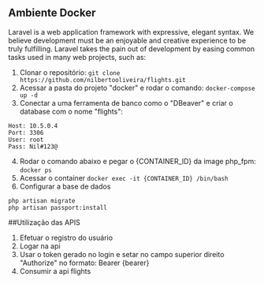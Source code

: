 ## Ambiente Docker

Laravel is a web application framework with expressive, elegant syntax. We believe development must be an enjoyable and creative experience to be truly fulfilling. Laravel takes the pain out of development by easing common tasks used in many web projects, such as:

1. Clonar o repositório:
 `git clone https://github.com/nilbertooliveira/flights.git`
2. Acessar a pasta do projeto "docker" e rodar o comando:
	`docker-compose up -d`
3. Conectar a uma ferramenta de banco como o "DBeaver" e criar o database com o nome "flights":
```
Host: 10.5.0.4
Port: 3306
User: root
Pass: Nil#123@
```
4. Rodar o comando abaixo e pegar o {CONTAINER_ID} da image php_fpm:
`docker ps`
5. Acessar o container
`docker exec -it {CONTAINER_ID} /bin/bash`
6. Configurar a base de dados
```
php artisan migrate
php artisan passport:install
```


##Utilização das APIS
1. Efetuar o registro do usuário
2. Logar na api
3. Usar o token gerado no login e setar no campo superior direito "Authorize" no formato: Bearer {bearer}
4. Consumir a api flights
